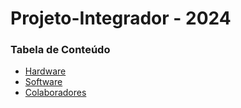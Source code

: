 # Projeto-Integrador - 2024
### Tabela de Conteúdo

- [Hardware](#hardware.md)
- [Software](#software.md)
- [Colaboradores](#colaboradores.md)





